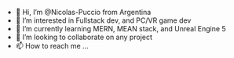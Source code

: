 - 👋 Hi, I’m @Nicolas-Puccio from Argentina
- 👀 I’m interested in Fullstack dev, and PC/VR game dev 
- 🌱 I’m currently learning MERN, MEAN stack, and Unreal Engine 5
- 💞️ I’m looking to collaborate on any project
- 📫 How to reach me ...

<!---
Nicolas-Puccio/Nicolas-Puccio is a ✨ special ✨ repository because its `README.md` (this file) appears on your GitHub profile.
You can click the Preview link to take a look at your changes.
--->
